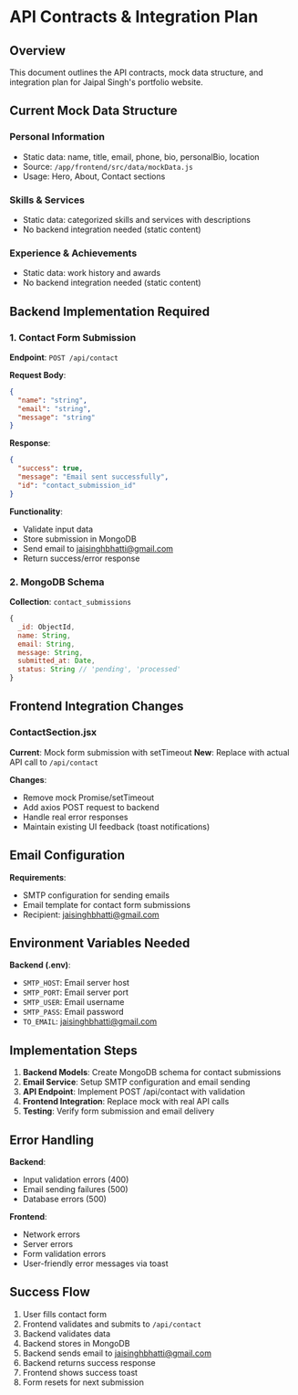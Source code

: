 # API Contracts & Integration Plan

## Overview
This document outlines the API contracts, mock data structure, and integration plan for Jaipal Singh's portfolio website.

## Current Mock Data Structure

### Personal Information
- Static data: name, title, email, phone, bio, personalBio, location
- Source: `/app/frontend/src/data/mockData.js`
- Usage: Hero, About, Contact sections

### Skills & Services  
- Static data: categorized skills and services with descriptions
- No backend integration needed (static content)

### Experience & Achievements
- Static data: work history and awards
- No backend integration needed (static content)

## Backend Implementation Required

### 1. Contact Form Submission

**Endpoint**: `POST /api/contact`

**Request Body**:
```json
{
  "name": "string",
  "email": "string", 
  "message": "string"
}
```

**Response**:
```json
{
  "success": true,
  "message": "Email sent successfully",
  "id": "contact_submission_id"
}
```

**Functionality**:
- Validate input data
- Store submission in MongoDB
- Send email to jaisinghbhatti@gmail.com
- Return success/error response

### 2. MongoDB Schema

**Collection**: `contact_submissions`
```javascript
{
  _id: ObjectId,
  name: String,
  email: String, 
  message: String,
  submitted_at: Date,
  status: String // 'pending', 'processed'
}
```

## Frontend Integration Changes

### ContactSection.jsx
**Current**: Mock form submission with setTimeout
**New**: Replace with actual API call to `/api/contact`

**Changes**:
- Remove mock Promise/setTimeout
- Add axios POST request to backend
- Handle real error responses
- Maintain existing UI feedback (toast notifications)

## Email Configuration

**Requirements**:
- SMTP configuration for sending emails
- Email template for contact form submissions
- Recipient: jaisinghbhatti@gmail.com

## Environment Variables Needed

**Backend (.env)**:
- `SMTP_HOST`: Email server host
- `SMTP_PORT`: Email server port  
- `SMTP_USER`: Email username
- `SMTP_PASS`: Email password
- `TO_EMAIL`: jaisinghbhatti@gmail.com

## Implementation Steps

1. **Backend Models**: Create MongoDB schema for contact submissions
2. **Email Service**: Setup SMTP configuration and email sending
3. **API Endpoint**: Implement POST /api/contact with validation
4. **Frontend Integration**: Replace mock with real API calls
5. **Testing**: Verify form submission and email delivery

## Error Handling

**Backend**:
- Input validation errors (400)
- Email sending failures (500)
- Database errors (500)

**Frontend**:
- Network errors
- Server errors  
- Form validation errors
- User-friendly error messages via toast

## Success Flow

1. User fills contact form
2. Frontend validates and submits to `/api/contact`
3. Backend validates data
4. Backend stores in MongoDB
5. Backend sends email to jaisinghbhatti@gmail.com
6. Backend returns success response
7. Frontend shows success toast
8. Form resets for next submission